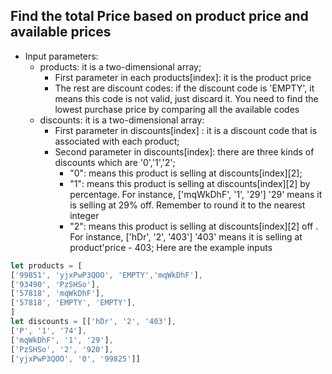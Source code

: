 ## Find the total Price based on product price and available prices
* Input parameters:
    * products: it is a two-dimensional array;
        * First parameter in each products[index]: it is the product price
        * The rest are discount codes: if the discount code is 'EMPTY', it
         means this code is not valid, just discard it. You need to find the
          lowest purchase price by comparing all the available codes
    * discounts: it is a two-dimensional array:
        * First parameter in discounts[index] : it is a discount code that
         is associated with each product;
        * Second parameter in discounts[index]: there are three kinds of
         discounts which are '0','1','2';
            * "0": means this product is selling at discounts[index][2];
            * "1": means this product is selling at discounts[index][2] by
             percentage. 
             For instance, ['mqWkDhF', '1', '29'] '29' means it
              is selling at 29% off. Remember to round it to the nearest integer
            * "2": means this product is selling at discounts[index][2] off
            . For instance, ['hDr', '2', '403'] '403' means it is selling at
             product'price - 403;
Here are the example inputs
 ```javascript
let products = [
 ['99851', 'yjxPwP3QOO', 'EMPTY','mqWkDhF'],
 ['93490', 'PzSHSo'],
 ['57818', 'mqWkDhF'],
 ['57818', 'EMPTY', 'EMPTY'],
]
let discounts = [['hDr', '2', '403'],
['P', '1', '74'],
['mqWkDhF', '1', '29'],
['PzSHSo', '2', '920'],
['yjxPwP3QOO', '0', '99825']]
```
